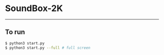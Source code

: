 # SoundBox-2K

---

## To run
```Bash
$ python3 start.py
$ python3 start.py --full # full screen
```
